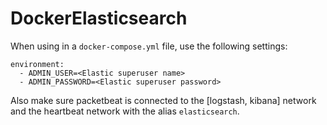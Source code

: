# DockerElasticsearch

When using in a `docker-compose.yml` file, use the following settings:

```
environment:
  - ADMIN_USER=<Elastic superuser name>
  - ADMIN_PASSWORD=<Elastic superuser password>
```

Also make sure packetbeat is connected to the [logstash, kibana] network and the heartbeat network with the alias `elasticsearch`.
